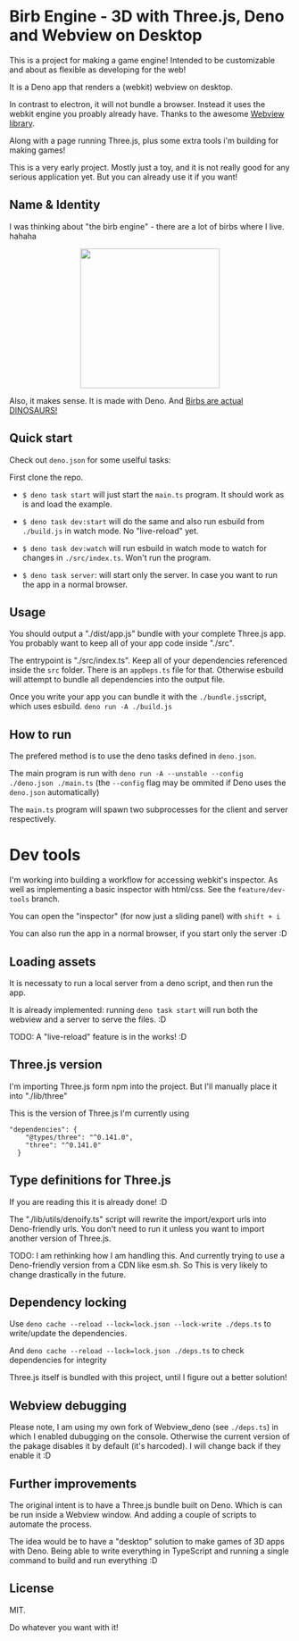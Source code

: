 # Birb Engine - 3D with Three.js, Deno and Webview on Desktop

This is a project for making a game engine! Intended to be customizable and
about as flexible as developing for the web!

It is a Deno app that renders a (webkit) webview on desktop.

In contrast to electron, it will not bundle a browser. Instead it uses the webkit
engine you proably already have. Thanks to the awesome [Webview library](https://github.com/webview/webview). 

Along with a page running Three.js, plus some extra tools i'm building for making games!

This is a very early project. Mostly just a toy, and it is not really good for
any serious application yet. But you can already use it if you want!

## Name & Identity

I was thinking about "the birb engine" - there are a lot of birbs where I live.
hahaha

<p align="center"> <img width="250" src="https://user-images.githubusercontent.com/27286509/174165293-e5dd9dcc-5761-45c2-b50d-a6014e2d4ed8.png" /></p>

Also, it makes sense. It is made with Deno. And
[Birbs are actual DINOSAURS!](https://www.birdlife.org/news/2021/12/21/its-official-birds-are-literally-dinosaurs-heres-how-we-know/#:~:text=Birds%20belong%20to%20the%20theropod,(150%20million%20years%20ago).)

## Quick start

Check out `deno.json` for some uselful tasks:

First clone the repo.

- `$ deno task start` will just start the `main.ts` program. It should work as is and load the example.
- `$ deno task dev:start` will do the same and also run esbuild from `./build.js` in watch mode. No "live-reload" yet. 

- `$ deno task dev:watch` will run esbuild in watch mode to watch for changes in
  `./src/index.ts`. Won't run the program.
- `$ deno task server`: will start only the server. In case you want to run the app in a normal browser.

## Usage

You should output a "./dist/app.js" bundle with your complete Three.js app. You
probably want to keep all of your app code inside "./src".

The entrypoint is "./src/index.ts". Keep all of your dependencies referenced
inside the `src` folder. There is an `appDeps.ts` file for that. Otherwise
esbuild will attempt to bundle all dependencies into the output file.

Once you write your app you can bundle it with the `./bundle.js`script, which
uses esbuild. `deno run -A ./build.js`

## How to run

The prefered method is to use the deno tasks defined in `deno.json`.

The main program is run with `deno run -A --unstable --config ./deno.json ./main.ts` (the `--config` flag may be ommited if Deno uses the `deno.json` automatically)

The `main.ts` program will spawn two subprocesses for the client and server respectively.

# Dev tools

I'm working into building a workflow for accessing webkit's inspector. As well
as implementing a basic inspector with html/css. See the `feature/dev-tools`
branch.

You can open the "inspector" (for now just a sliding panel) with `shift + i`

You can also run the app in a normal browser, if you start only the server :D

## Loading assets

It is necessaty to run a local server from a deno script, and then run the app.

It is already implemented: running `deno task start` will run both the webview
and a server to serve the files. :D

TODO: A "live-reload" feature is in the works! :D

## Three.js version

I'm importing Three.js form npm into the project. But I'll manually place it
into "./lib/three"

This is the version of Three.js I'm currently using

```
"dependencies": {
    "@types/three": "^0.141.0",
    "three": "^0.141.0"
  }
```

## Type definitions for Three.js

If you are reading this it is already done! :D

The "./lib/utils/denoify.ts" script will rewrite the import/export urls into Deno-friendly urls. You don't need to run it unless you want to import another version of Three.js.

TODO: I am rethinking how I am handling this. And currently trying to use a Deno-friendly version from a CDN like esm.sh. So This is very likely to change drastically in the future.

## Dependency locking

Use `deno cache --reload --lock=lock.json --lock-write ./deps.ts` to write/update the dependencies.

And `deno cache --reload --lock=lock.json ./deps.ts` to check dependencies for integrity

Three.js itself is bundled with this project, until I figure out a better solution!

## Webview debugging

Please note, I am using my own fork of Webview_deno (see `./deps.ts`) in which I enabled dubugging on the console. Otherwise the current version of the pakage disables it by default (it's harcoded). I will change back if they enable it :D

## Further improvements

The original intent is to have a Three.js bundle built on Deno. Which is can be run inside a Webview window. And adding a couple of scripts to automate the process.

The idea would be to have a "desktop" solution to make games of 3D apps with Deno. Being able to write everything in TypeScript and running a single command to build and run everything :D

## License

MIT.

Do whatever you want with it!
